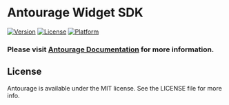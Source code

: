 # Antourage Widget SDK

[![Version](https://img.shields.io/cocoapods/v/Antourage.svg?style=flat)](https://cocoapods.org/pods/Antourage)
[![License](https://img.shields.io/cocoapods/l/Antourage.svg?style=flat)](https://cocoapods.org/pods/Antourage)
[![Platform](https://img.shields.io/cocoapods/p/Antourage.svg?style=flat)](https://cocoapods.org/pods/Antourage)

### Please visit [Antourage Documentation](https://antourage.github.io) for more information.

## License

Antourage is available under the MIT license. See the LICENSE file for more info.
